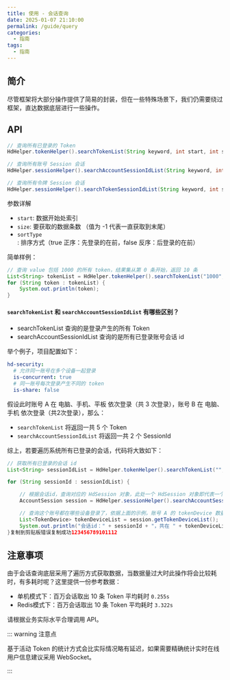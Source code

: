 ```yaml
---
title: 使用 - 会话查询
date: 2025-01-07 21:10:00
permalink: /guide/query
categories:
  - 指南
tags:
  - 指南
---
```


## 简介

尽管框架将大部分操作提供了简易的封装，但在一些特殊场景下，我们仍需要绕过框架，直达数据底层进行一些操作。

## API

```java
// 查询所有已登录的 Token
HdHelper.tokenHelper().searchTokenList(String keyword, int start, int size, boolean sortType);

// 查询所有账号 Session 会话
HdHelper.sessionHelper().searchAccountSessionIdList(String keyword, int start, int size, boolean sortType);

// 查询所有令牌 Session 会话
HdHelper.sessionHelper().searchTokenSessionIdList(String keyword, int start, int size, boolean sortType);
```

参数详解

- `start`: 数据开始处索引
- `size`: 要获取的数据条数 （值为 -1 代表一直获取到末尾）
- `sortType`: 排序方式（true 正序：先登录的在前，false 反序：后登录的在前）

简单样例：

```java
// 查询 value 包括 1000 的所有 token，结果集从第 0 条开始，返回 10 条
List<String> tokenList = HdHelper.tokenHelper().searchTokenList("1000", 0, 10, true);
for (String token : tokenList) {
    System.out.println(token);
}
```

#### `searchTokenList` 和 `searchAccountSessionIdList` 有哪些区别？

- searchTokenList 查询的是登录产生的所有 Token
- searchAccountSessionIdList 查询的是所有已登录账号会话 id

举个例子，项目配置如下：

```yml
hd-security:
  # 允许同一账号在多个设备一起登录
  is-concurrent: true
  # 同一账号每次登录产生不同的 token
  is-share: false
```

假设此时账号 A 在 电脑、手机、平板 依次登录（共 3 次登录），账号 B 在 电脑、手机 依次登录（共2次登录），那么：

- `searchTokenList` 将返回一共 5 个 Token
- `searchAccountSessionIdList` 将返回一共 2 个 SessionId

综上，若要遍历系统所有已登录的会话，代码将大致如下：

```java
// 获取所有已登录的会话 id
List<String> sessionIdList = HdHelper.tokenHelper().searchTokenList("", 0, -1, false);

for (String sessionId : sessionIdList) {

    // 根据会话id，查询对应的 HdSession 对象，此处一个 HdSession 对象即代表一个登录的账号
    AccountSession session = HdHelper.sessionHelper().searchAccountSessionIdList(sessionId);

    // 查询这个账号都在哪些设备登录了，依据上面的示例，账号 A 的 tokenDevice 数量是 3，账号B 的 tokenDevice 数量是 2
    List<TokenDevice> tokenDeviceList = session.getTokenDeviceList();
    System.out.println("会话id：" + sessionId + "，共在 " + tokenDeviceList.size() + " 设备登录");
}复制到剪贴板错误复制成功123456789101112
```

## 注意事项

由于会话查询底层采用了遍历方式获取数据，当数据量过大时此操作将会比较耗时，有多耗时呢？这里提供一份参考数据：

- 单机模式下：百万会话取出 10 条 Token 平均耗时 `0.255s`
- Redis模式下：百万会话取出 10 条 Token 平均耗时 `3.322s`

请根据业务实际水平合理调用 API。

::: warning 注意点

基于活动 Token 的统计方式会比实际情况略有延迟，如果需要精确统计实时在线用户信息建议采用 WebSocket。

:::
